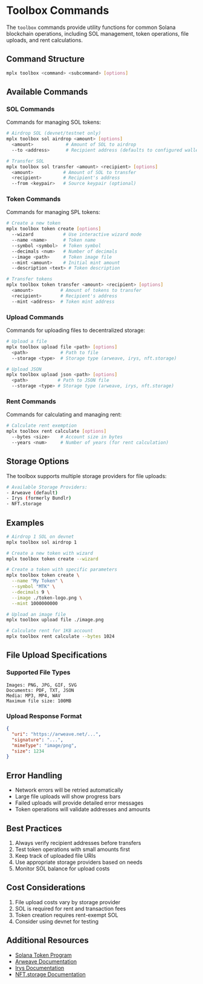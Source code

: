 # Toolbox Commands

The `toolbox` commands provide utility functions for common Solana blockchain operations, including SOL management, token operations, file uploads, and rent calculations.

## Command Structure

```bash
mplx toolbox <command> <subcommand> [options]
```

## Available Commands

### SOL Commands

Commands for managing SOL tokens:

```bash
# Airdrop SOL (devnet/testnet only)
mplx toolbox sol airdrop <amount> [options]
  <amount>            # Amount of SOL to airdrop
  --to <address>      # Recipient address (defaults to configured wallet)

# Transfer SOL
mplx toolbox sol transfer <amount> <recipient> [options]
  <amount>           # Amount of SOL to transfer
  <recipient>        # Recipient's address
  --from <keypair>   # Source keypair (optional)
```

### Token Commands

Commands for managing SPL tokens:

```bash
# Create a new token
mplx toolbox token create [options]
  --wizard           # Use interactive wizard mode
  --name <name>      # Token name
  --symbol <symbol>  # Token symbol
  --decimals <num>   # Number of decimals
  --image <path>     # Token image file
  --mint <amount>    # Initial mint amount
  --description <text> # Token description

# Transfer tokens
mplx toolbox token transfer <amount> <recipient> [options]
  <amount>          # Amount of tokens to transfer
  <recipient>       # Recipient's address
  --mint <address>  # Token mint address
```

### Upload Commands

Commands for uploading files to decentralized storage:

```bash
# Upload a file
mplx toolbox upload file <path> [options]
  <path>            # Path to file
  --storage <type>  # Storage type (arweave, irys, nft.storage)

# Upload JSON
mplx toolbox upload json <path> [options]
  <path>           # Path to JSON file
  --storage <type> # Storage type (arweave, irys, nft.storage)
```

### Rent Commands

Commands for calculating and managing rent:

```bash
# Calculate rent exemption
mplx toolbox rent calculate [options]
  --bytes <size>    # Account size in bytes
  --years <num>     # Number of years (for rent calculation)
```

## Storage Options

The toolbox supports multiple storage providers for file uploads:

```bash
# Available Storage Providers:
- Arweave (default)
- Irys (formerly Bundlr)
- NFT.storage
```

## Examples

```bash
# Airdrop 1 SOL on devnet
mplx toolbox sol airdrop 1

# Create a new token with wizard
mplx toolbox token create --wizard

# Create a token with specific parameters
mplx toolbox token create \
  --name "My Token" \
  --symbol "MTK" \
  --decimals 9 \
  --image ./token-logo.png \
  --mint 1000000000

# Upload an image file
mplx toolbox upload file ./image.png

# Calculate rent for 1KB account
mplx toolbox rent calculate --bytes 1024
```

## File Upload Specifications

### Supported File Types

```
Images: PNG, JPG, GIF, SVG
Documents: PDF, TXT, JSON
Media: MP3, MP4, WAV
Maximum file size: 100MB
```

### Upload Response Format

```json
{
  "uri": "https://arweave.net/...",
  "signature": "...",
  "mimeType": "image/png",
  "size": 1234
}
```

## Error Handling

- Network errors will be retried automatically
- Large file uploads will show progress bars
- Failed uploads will provide detailed error messages
- Token operations will validate addresses and amounts

## Best Practices

1. Always verify recipient addresses before transfers
2. Test token operations with small amounts first
3. Keep track of uploaded file URIs
4. Use appropriate storage providers based on needs
5. Monitor SOL balance for upload costs

## Cost Considerations

1. File upload costs vary by storage provider
2. SOL is required for rent and transaction fees
3. Token creation requires rent-exempt SOL
4. Consider using devnet for testing

## Additional Resources

- [Solana Token Program](https://spl.solana.com/token)
- [Arweave Documentation](https://docs.arweave.org)
- [Irys Documentation](https://docs.irys.xyz)
- [NFT.storage Documentation](https://nft.storage/docs/)
